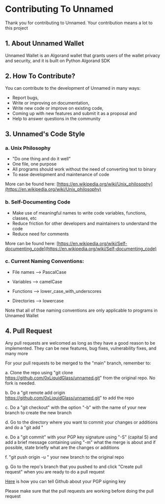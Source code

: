 # Contributing To Unnamed

Thank you for contributing to Unnamed. Your contribution means a lot to this project

## 1. About Unnamed Wallet

Unnamed Wallet is an Algorand wallet that grants users of the wallet privacy and security, and it is built on Python Algorand SDK

## 2. How To Contribute? 

You can contribute to the development of Unnamed in many ways:

- Report bugs,
- Write or improving on documentation,
- Write new code or improve on existing code,
- Coming up with new features and submit it as a proposal and
- Help to answer questions in the community

## 3. Unnamed's Code Style

### a. Unix Philosophy

- "Do one thing and do it well"
- One file, one purpose
- All programs should work without the need of converting text to binary
- To ease development and maintenance of code

More can be found here: [https://en.wikipedia.org/wiki/Unix_philosophy](https://en.wikipedia.org/wiki/Unix_philosophy)

### b. Self-Documenting Code

- Make use of meaningful names to write code variables, functions, classes, etc
- Reduce friction for other developers and maintainers to understand the code
- Reduce need for comments

More can be found here: [https://en.wikipedia.org/wiki/Self-documenting_code](https://en.wikipedia.org/wiki/Self-documenting_code)

### c. Current Naming Conventions:

- File names --> PascalCase

- Variables --> camelCase

- Functions --> lower_case_with_underscores

- Directories --> lowercase

Note that all of thse naming conventions are only applicable to programs in Unnamed Wallet

## 4. Pull Request

Any pull requests are welcomed as long as they have a good reason to be implemented. They can be new features, bug fixes, vulnerability fixes, and many more

For your pull requests to be merged to the "main" branch, remember to:

a. Clone the repo using "git clone https://github.com/0xLiquidGlass/unnamed.git" from the original repo. No fork is needed.

b. Do a "git remote add origin https://github.com/0xLiquidGlass/unnamed.git" to add the repo

c. Do a "git checkout" with the option "-b" with the name of your new branch to create the new branch

d. Go to the directory where you want to commit your changes or additions and do a "git add <files or directory>"

e. Do a "git commit" with your PGP key signature using "-S" (capital S) and add a brief message containing using "-m" what the merge is about and if possible, state briefly what are the changes or additions

f. "git push origin -u <branch name>" your new branch to the original repo

g. Go to the repo's branch that you pushed to and click "Create pull request" when you are ready to do a pull request

[Here](https://docs.github.com/en/authentication/managing-commit-signature-verification/telling-git-about-your-signing-key) is how you can tell Github about your PGP signing key

Please make sure that the pull requests are working before doing the pull request
